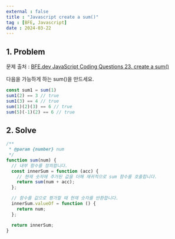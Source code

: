```yaml
---
external : false
title : "Javascript create a sum()"
tag : [BFE, Javascript]
date : 2024-03-22
---
```


## 1. Problem

문제 출처 : [BFE.dev JavaScript Coding Questions 23. create a sum()](https://bigfrontend.dev/problem/create-a-sum)

다음을 가능하게 하는 sum()을 만드세요.

```js
const sum1 = sum(1)
sum1(2) == 3 // true
sum1(3) == 4 // true
sum(1)(2)(3) == 6 // true
sum(5)(-1)(2) == 6 // true
```

## 2. Solve

```js
/**
 * @param {number} num
 */
function sum(num) {
  // 내부 함수를 정의합니다.
  const innerSum = function (acc) {
    // 현재 숫자에 추가된 값을 더해 재귀적으로 sum 함수를 호출합니다.
    return sum(num + acc);
  };

  // 함수를 값으로 평가할 때 현재 숫자를 반환합니다.
  innerSum.valueOf = function () {
    return num;
  };

  return innerSum;
}
```
